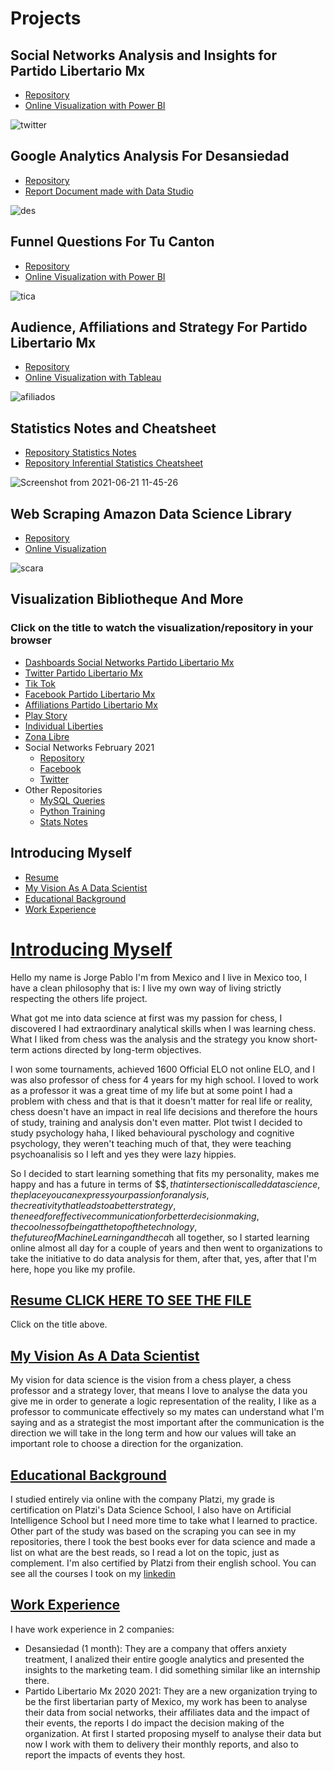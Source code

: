 # Projects
## Social Networks Analysis and Insights for Partido Libertario Mx
   * [Repository](https://jorgepablol.github.io/Social-Networks-Analysis-for-PLibMx/)
   * [Online Visualization with Power BI](https://app.powerbi.com/view?r=eyJrIjoiNzMxNmQ2OWEtNzkxZS00Y2E2LTg1MDktMTdhNzZkMTAyYzc3IiwidCI6IjJlZGE0M2M5LTUxYzktNDAwMi1iZjJmLTlmY2QwMzZmNjdkNyJ9)

![twitter](https://user-images.githubusercontent.com/58957744/122470922-424e6a00-cf84-11eb-9137-5b5b28e8b2ad.png)


## Google Analytics Analysis For Desansiedad
   * [Repository](https://jorgepablol.github.io/Google-Analytics-for-Desansiedad-with-Data-Studio/)
   * [Report Document made with Data Studio](https://tinyurl.com/desansiedad)

![des](https://user-images.githubusercontent.com/58957744/122470935-45495a80-cf84-11eb-81d8-10b004681021.png)




## Funnel Questions For Tu Canton
   * [Repository](https://jorgepablol.github.io/Funnel-Questions-with-Power-BI/)
   * [Online Visualization with Power BI](https://app.powerbi.com/view?r=eyJrIjoiZWQyMjQxMDEtZjIyMC00OWFkLTkwYmYtMmVlZDVlYjZiZjNiIiwidCI6IjJlZGE0M2M5LTUxYzktNDAwMi1iZjJmLTlmY2QwMzZmNjdkNyJ9&pageName=ReportSectionf6913e9c09601dd278ae)

![tica](https://user-images.githubusercontent.com/58957744/122470952-49757800-cf84-11eb-82b4-50e59262cdf9.png)




## Audience, Affiliations and Strategy For Partido Libertario Mx
   * [Repository](https://jorgepablol.github.io/Audience-and-Affiliations-Tableau-PLibMx/)
   * [Online Visualization with Tableau](https://public.tableau.com/app/profile/jorge.pablo/viz/AudienciaPlib2021/AudienciaFByAfiliados)

![afiliados](https://user-images.githubusercontent.com/58957744/122470968-4da19580-cf84-11eb-9d76-b9345bc93cc9.png)


## Statistics Notes and Cheatsheet
   * [Repository Statistics Notes](https://jorgepablol.github.io/Stats-Notes/)
   * [Repository Inferential Statistics Cheatsheet](https://jorgepablol.github.io/Hypothesis-Testing-Cheatsheet/)

![Screenshot from 2021-06-21 11-45-26](https://user-images.githubusercontent.com/58957744/122798551-5648e300-d286-11eb-9167-8142a2a1fa2b.png)


## Web Scraping Amazon Data Science Library
   * [Repository](https://jorgepablol.github.io/Scraping-And-Viz-Data-Science-Books/)
   * [Online Visualization](https://public.tableau.com/views/DataScienceLibraryViz/Story1?:language=es&:display_count=y&publish=yes&:origin=viz_share_link)

![scara](https://user-images.githubusercontent.com/58957744/122470982-51cdb300-cf84-11eb-834c-b377f5225f61.png)



## Visualization Bibliotheque And More
### Click on the title to watch the visualization/repository in your browser

   * [Dashboards Social Networks Partido Libertario Mx](https://app.powerbi.com/view?r=eyJrIjoiZjRkNDNjOTItMDEwYy00Y2YzLTlkMjEtN2IyYTBhNDM3MTM0IiwidCI6IjJlZGE0M2M5LTUxYzktNDAwMi1iZjJmLTlmY2QwMzZmNjdkNyJ9&pageName=ReportSectionb3ea33bc1b95e64923b6)
   * [Twitter Partido Libertario Mx](https://datastudio.google.com/s/n4ANzSy1BsI)
   * [Tik Tok](https://datastudio.google.com/s/vcKFj1nv8hY)
   * [Facebook Partido Libertario Mx](https://datastudio.google.com/s/ijp4Q2Rkdb4)
   * [Affiliations Partido Libertario Mx](https://datastudio.google.com/s/vxTXRkggbJQ)
   * [Play Story](https://github.com/JorgePablol/Exploratory-Analysis-Play-Store)
   * [Individual Liberties](https://datastudio.google.com/reporting/6d2f27fc-764a-4611-b066-2c23b47e2888)
   * [Zona Libre](https://datastudio.google.com/s/kqdBOu6Hrv0)
   * Social Networks February 2021
      * [Repository](https://github.com/JorgePablol/Data-Analysis-Libertarian-with-Tableau)
      * [Facebook](https://public.tableau.com/views/facebookfebPlib/Story1?:language=es&:display_count=y&:origin=viz_share_link) 
      * [Twitter](https://public.tableau.com/views/FebPlib/Story1?:language=es&:display_count=y&publish=yes&:origin=viz_share_link)
* Other Repositories
   * [MySQL Queries](https://github.com/JorgePablol/hackerrank_mysql)
   * [Python Training](https://github.com/JorgePablol/hackerrank_python3)
   * [Stats Notes](https://jorgepablol.github.io/Stats-Notes/)
    
## Introducing Myself
   *  [Resume](#Resume-CLICK-HERE-TO-SEE-THE-FILE)
   *  [My Vision As A Data Scientist](#My-Vision-As-A-Data-Scientist)
   *  [Educational Background](#Educational-Background)
   *  [Work Experience](#Work-Experience)



# [Introducing Myself](#Table-Of-Contents)
Hello my name is Jorge Pablo I'm from Mexico and I live in Mexico too, I have a clean philosophy that is: I live my own way of living strictly respecting the others life project.

What got me into data science at first was my passion for chess, I discovered I had extraordinary analytical skills when I was learning chess. What I liked from chess was the analysis and the strategy you know short-term actions directed by long-term objectives.

I won some tournaments, achieved 1600 Official ELO not online ELO, and I was also professor of chess for 4 years for my high school. I loved to work as a professor it was a great time of my life but at some point I had a problem with chess and that is that it doesn't matter for real life or reality, chess doesn't have an impact in real life decisions and therefore the hours of study, training and analysis don't even matter. Plot twist I decided to study psychology haha, I liked behavioural pyschology and cognitive psychology, they weren't teaching much of that, they were teaching psychoanalisis so I left and yes they were lazy hippies. 

So I decided to start learning something that fits my personality, makes me happy and has a future in terms of $$$, that intersection is called data science, the place you can express your passion for analysis, the creativity that leads to a better strategy, the need for effective communication for better decision making, the coolness of being at the top of the technology, the future of Machine Learning and the ca$h all together, so I started learning online almost all day for a couple of years and then went to organizations to take the initiative to do data analysis for them, after that, yes, after that I'm here, hope you like my profile.

## [Resume CLICK HERE TO SEE THE FILE](https://drive.google.com/file/d/1ZGV03vWHM2HVHUyN1czP2298ssUCqZCY/view?usp=sharing)
Click on the title above.

## [My Vision As A Data Scientist](#Table-Of-Contents)
My vision for data science is the vision from a chess player, a chess professor and a strategy lover, that means I love to analyse the data you give me in order to generate a logic representation of the reality, I like as a professor to communicate effectively so my mates can understand what I'm saying and as a strategist the most important after the communication is the direction we will take in the long term and how our values will take an important role to choose a direction for the organization.

## [Educational Background](#Table-Of-Contents)
I studied entirely via online with the company Platzi, my grade is certification on Platzi's Data Science School, I also have on Artificial Intelligence School but I need more time to take what I learned to practice. 
Other part of the study was based on the scraping you can see in my repositories, there I took the best books ever for data science and made a list on what are the best reads, so I read a lot on the topic, just as complement.
I'm also certified by Platzi from their english school.
You can see all the courses I took on my [linkedin](https://www.linkedin.com/in/jorgepablo/)

## [Work Experience](#Table-Of-Contents)
I have work experience in 2 companies:

* Desansiedad (1 month): They are a company that offers anxiety treatment, I analized their entire google analytics and presented the insights to the marketing team. I did something similar like an internship there.
* Partido Libertario Mx 2020 2021: They are a new organization trying to be the first libertarian party of Mexico, my work has been to analyse their data from social networks, their affiliates data and the impact of their events, the reports I do impact the decision making of the organization. At first I started proposing myself to analyse their data but now I work with them to delivery their monthly reports, and also to report the impacts of events they host.
